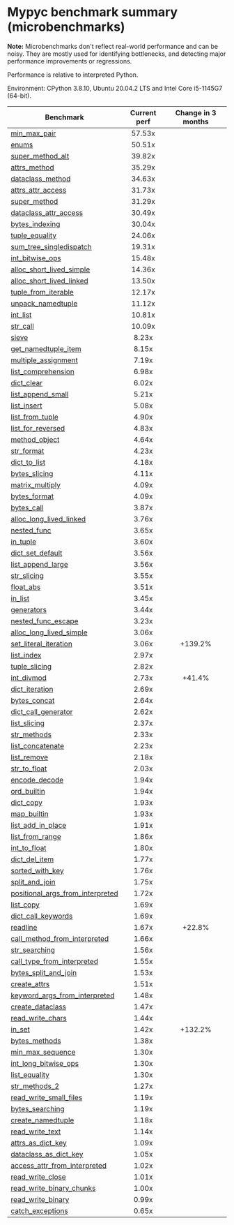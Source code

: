 # Mypyc benchmark summary (microbenchmarks)

**Note:** Microbenchmarks don't reflect real-world performance and can be noisy.
           They are mostly used for identifying bottlenecks, and detecting major performance
           improvements or regressions.

Performance is relative to interpreted Python.

Environment: CPython 3.8.10, Ubuntu 20.04.2 LTS and Intel Core i5-1145G7 (64-bit).

| Benchmark | Current perf | Change in 3 months |
| --- | :---: | :---: |
| [min_max_pair](benchmarks/min_max_pair.md) | 57.53x |  |
| [enums](benchmarks/enums.md) | 50.51x |  |
| [super_method_alt](benchmarks/super_method_alt.md) | 39.82x |  |
| [attrs_method](benchmarks/attrs_method.md) | 35.29x |  |
| [dataclass_method](benchmarks/dataclass_method.md) | 34.63x |  |
| [attrs_attr_access](benchmarks/attrs_attr_access.md) | 31.73x |  |
| [super_method](benchmarks/super_method.md) | 31.29x |  |
| [dataclass_attr_access](benchmarks/dataclass_attr_access.md) | 30.49x |  |
| [bytes_indexing](benchmarks/bytes_indexing.md) | 30.04x |  |
| [tuple_equality](benchmarks/tuple_equality.md) | 24.06x |  |
| [sum_tree_singledispatch](benchmarks/sum_tree_singledispatch.md) | 19.31x |  |
| [int_bitwise_ops](benchmarks/int_bitwise_ops.md) | 15.48x |  |
| [alloc_short_lived_simple](benchmarks/alloc_short_lived_simple.md) | 14.36x |  |
| [alloc_short_lived_linked](benchmarks/alloc_short_lived_linked.md) | 13.50x |  |
| [tuple_from_iterable](benchmarks/tuple_from_iterable.md) | 12.17x |  |
| [unpack_namedtuple](benchmarks/unpack_namedtuple.md) | 11.12x |  |
| [int_list](benchmarks/int_list.md) | 10.81x |  |
| [str_call](benchmarks/str_call.md) | 10.09x |  |
| [sieve](benchmarks/sieve.md) | 8.23x |  |
| [get_namedtuple_item](benchmarks/get_namedtuple_item.md) | 8.15x |  |
| [multiple_assignment](benchmarks/multiple_assignment.md) | 7.19x |  |
| [list_comprehension](benchmarks/list_comprehension.md) | 6.98x |  |
| [dict_clear](benchmarks/dict_clear.md) | 6.02x |  |
| [list_append_small](benchmarks/list_append_small.md) | 5.21x |  |
| [list_insert](benchmarks/list_insert.md) | 5.08x |  |
| [list_from_tuple](benchmarks/list_from_tuple.md) | 4.90x |  |
| [list_for_reversed](benchmarks/list_for_reversed.md) | 4.83x |  |
| [method_object](benchmarks/method_object.md) | 4.64x |  |
| [str_format](benchmarks/str_format.md) | 4.23x |  |
| [dict_to_list](benchmarks/dict_to_list.md) | 4.18x |  |
| [bytes_slicing](benchmarks/bytes_slicing.md) | 4.11x |  |
| [matrix_multiply](benchmarks/matrix_multiply.md) | 4.09x |  |
| [bytes_format](benchmarks/bytes_format.md) | 4.09x |  |
| [bytes_call](benchmarks/bytes_call.md) | 3.87x |  |
| [alloc_long_lived_linked](benchmarks/alloc_long_lived_linked.md) | 3.76x |  |
| [nested_func](benchmarks/nested_func.md) | 3.65x |  |
| [in_tuple](benchmarks/in_tuple.md) | 3.60x |  |
| [dict_set_default](benchmarks/dict_set_default.md) | 3.56x |  |
| [list_append_large](benchmarks/list_append_large.md) | 3.56x |  |
| [str_slicing](benchmarks/str_slicing.md) | 3.55x |  |
| [float_abs](benchmarks/float_abs.md) | 3.51x |  |
| [in_list](benchmarks/in_list.md) | 3.45x |  |
| [generators](benchmarks/generators.md) | 3.44x |  |
| [nested_func_escape](benchmarks/nested_func_escape.md) | 3.23x |  |
| [alloc_long_lived_simple](benchmarks/alloc_long_lived_simple.md) | 3.06x |  |
| [set_literal_iteration](benchmarks/set_literal_iteration.md) | 3.06x | +139.2% |
| [list_index](benchmarks/list_index.md) | 2.97x |  |
| [tuple_slicing](benchmarks/tuple_slicing.md) | 2.82x |  |
| [int_divmod](benchmarks/int_divmod.md) | 2.73x | +41.4% |
| [dict_iteration](benchmarks/dict_iteration.md) | 2.69x |  |
| [bytes_concat](benchmarks/bytes_concat.md) | 2.64x |  |
| [dict_call_generator](benchmarks/dict_call_generator.md) | 2.62x |  |
| [list_slicing](benchmarks/list_slicing.md) | 2.37x |  |
| [str_methods](benchmarks/str_methods.md) | 2.33x |  |
| [list_concatenate](benchmarks/list_concatenate.md) | 2.23x |  |
| [list_remove](benchmarks/list_remove.md) | 2.18x |  |
| [str_to_float](benchmarks/str_to_float.md) | 2.03x |  |
| [encode_decode](benchmarks/encode_decode.md) | 1.94x |  |
| [ord_builtin](benchmarks/ord_builtin.md) | 1.94x |  |
| [dict_copy](benchmarks/dict_copy.md) | 1.93x |  |
| [map_builtin](benchmarks/map_builtin.md) | 1.93x |  |
| [list_add_in_place](benchmarks/list_add_in_place.md) | 1.91x |  |
| [list_from_range](benchmarks/list_from_range.md) | 1.86x |  |
| [int_to_float](benchmarks/int_to_float.md) | 1.80x |  |
| [dict_del_item](benchmarks/dict_del_item.md) | 1.77x |  |
| [sorted_with_key](benchmarks/sorted_with_key.md) | 1.76x |  |
| [split_and_join](benchmarks/split_and_join.md) | 1.75x |  |
| [positional_args_from_interpreted](benchmarks/positional_args_from_interpreted.md) | 1.72x |  |
| [list_copy](benchmarks/list_copy.md) | 1.69x |  |
| [dict_call_keywords](benchmarks/dict_call_keywords.md) | 1.69x |  |
| [readline](benchmarks/readline.md) | 1.67x | +22.8% |
| [call_method_from_interpreted](benchmarks/call_method_from_interpreted.md) | 1.66x |  |
| [str_searching](benchmarks/str_searching.md) | 1.56x |  |
| [call_type_from_interpreted](benchmarks/call_type_from_interpreted.md) | 1.55x |  |
| [bytes_split_and_join](benchmarks/bytes_split_and_join.md) | 1.53x |  |
| [create_attrs](benchmarks/create_attrs.md) | 1.51x |  |
| [keyword_args_from_interpreted](benchmarks/keyword_args_from_interpreted.md) | 1.48x |  |
| [create_dataclass](benchmarks/create_dataclass.md) | 1.47x |  |
| [read_write_chars](benchmarks/read_write_chars.md) | 1.44x |  |
| [in_set](benchmarks/in_set.md) | 1.42x | +132.2% |
| [bytes_methods](benchmarks/bytes_methods.md) | 1.38x |  |
| [min_max_sequence](benchmarks/min_max_sequence.md) | 1.30x |  |
| [int_long_bitwise_ops](benchmarks/int_long_bitwise_ops.md) | 1.30x |  |
| [list_equality](benchmarks/list_equality.md) | 1.30x |  |
| [str_methods_2](benchmarks/str_methods_2.md) | 1.27x |  |
| [read_write_small_files](benchmarks/read_write_small_files.md) | 1.19x |  |
| [bytes_searching](benchmarks/bytes_searching.md) | 1.19x |  |
| [create_namedtuple](benchmarks/create_namedtuple.md) | 1.18x |  |
| [read_write_text](benchmarks/read_write_text.md) | 1.14x |  |
| [attrs_as_dict_key](benchmarks/attrs_as_dict_key.md) | 1.09x |  |
| [dataclass_as_dict_key](benchmarks/dataclass_as_dict_key.md) | 1.05x |  |
| [access_attr_from_interpreted](benchmarks/access_attr_from_interpreted.md) | 1.02x |  |
| [read_write_close](benchmarks/read_write_close.md) | 1.01x |  |
| [read_write_binary_chunks](benchmarks/read_write_binary_chunks.md) | 1.00x |  |
| [read_write_binary](benchmarks/read_write_binary.md) | 0.99x |  |
| [catch_exceptions](benchmarks/catch_exceptions.md) | 0.65x |  |
